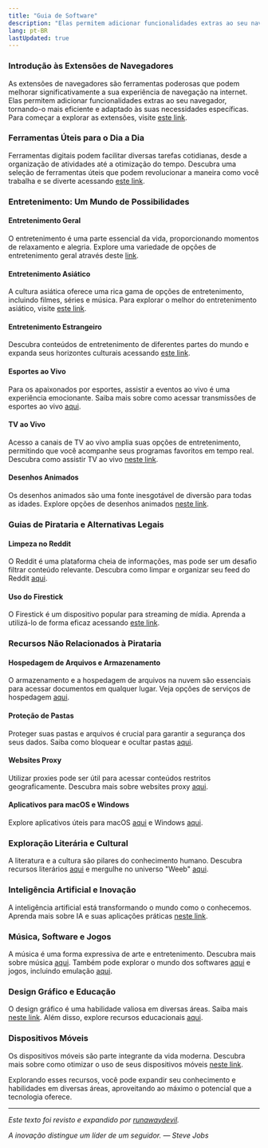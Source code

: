 ```yaml
---
title: "Guia de Software"
description: "Elas permitem adicionar funcionalidades extras ao seu navegador, tornando-o mais eficiente e adaptado às suas necessidades específicas. Para começar a explorar as extensões, visite [este link](http..."
lang: pt-BR
lastUpdated: true
---
```


### Introdução às Extensões de Navegadores

As extensões de navegadores são ferramentas poderosas que podem melhorar significativamente a sua experiência de navegação na internet. Elas permitem adicionar funcionalidades extras ao seu navegador, tornando-o mais eficiente e adaptado às suas necessidades específicas. Para começar a explorar as extensões, visite [este link](https://champagne.pages.dev/docs/getting-started/browsers-extensions).

### Ferramentas Úteis para o Dia a Dia

Ferramentas digitais podem facilitar diversas tarefas cotidianas, desde a organização de atividades até a otimização do tempo. Descubra uma seleção de ferramentas úteis que podem revolucionar a maneira como você trabalha e se diverte acessando [este link](https://champagne.pages.dev/docs/getting-started/useful-tools).

### Entretenimento: Um Mundo de Possibilidades

#### Entretenimento Geral

O entretenimento é uma parte essencial da vida, proporcionando momentos de relaxamento e alegria. Explore uma variedade de opções de entretenimento geral através deste [link](https://champagne.pages.dev/docs/getting-started/entertainment/general).

#### Entretenimento Asiático

A cultura asiática oferece uma rica gama de opções de entretenimento, incluindo filmes, séries e música. Para explorar o melhor do entretenimento asiático, visite [este link](https://champagne.pages.dev/docs/getting-started/entertainment/asian).

#### Entretenimento Estrangeiro

Descubra conteúdos de entretenimento de diferentes partes do mundo e expanda seus horizontes culturais acessando [este link](https://champagne.pages.dev/docs/getting-started/entertainment/foreign).

#### Esportes ao Vivo

Para os apaixonados por esportes, assistir a eventos ao vivo é uma experiência emocionante. Saiba mais sobre como acessar transmissões de esportes ao vivo [aqui](https://champagne.pages.dev/docs/getting-started/entertainment/live-sports).

#### TV ao Vivo

Acesso a canais de TV ao vivo amplia suas opções de entretenimento, permitindo que você acompanhe seus programas favoritos em tempo real. Descubra como assistir TV ao vivo [neste link](https://champagne.pages.dev/docs/getting-started/entertainment/live-tv).

#### Desenhos Animados

Os desenhos animados são uma fonte inesgotável de diversão para todas as idades. Explore opções de desenhos animados [neste link](https://champagne.pages.dev/docs/getting-started/entertainment/cartoons).

### Guias de Pirataria e Alternativas Legais

#### Limpeza no Reddit

O Reddit é uma plataforma cheia de informações, mas pode ser um desafio filtrar conteúdo relevante. Descubra como limpar e organizar seu feed do Reddit [aqui](https://champagne.pages.dev/docs/getting-started/piracy-guides/clean-reddit).

#### Uso do Firestick

O Firestick é um dispositivo popular para streaming de mídia. Aprenda a utilizá-lo de forma eficaz acessando [este link](https://champagne.pages.dev/docs/getting-started/piracy-guides/firestick).

### Recursos Não Relacionados à Pirataria

#### Hospedagem de Arquivos e Armazenamento

O armazenamento e a hospedagem de arquivos na nuvem são essenciais para acessar documentos em qualquer lugar. Veja opções de serviços de hospedagem [aqui](https://champagne.pages.dev/docs/getting-started/non-piracy-stuff/file-hosting-storage).

#### Proteção de Pastas

Proteger suas pastas e arquivos é crucial para garantir a segurança dos seus dados. Saiba como bloquear e ocultar pastas [aqui](https://champagne.pages.dev/docs/getting-started/non-piracy-stuff/lock-hide-folders).

#### Websites Proxy

Utilizar proxies pode ser útil para acessar conteúdos restritos geograficamente. Descubra mais sobre websites proxy [aqui](https://champagne.pages.dev/docs/getting-started/non-piracy-stuff/proxy-websites).

#### Aplicativos para macOS e Windows

Explore aplicativos úteis para macOS [aqui](https://champagne.pages.dev/docs/getting-started/non-piracy-stuff/macos-applications) e Windows [aqui](https://champagne.pages.dev/docs/getting-started/non-piracy-stuff/windows-applications).

### Exploração Literária e Cultural

A literatura e a cultura são pilares do conhecimento humano. Descubra recursos literários [aqui](https://champagne.pages.dev/docs/getting-started/literature) e mergulhe no universo "Weeb" [aqui](https://champagne.pages.dev/docs/getting-started/weeb-stuff).

### Inteligência Artificial e Inovação

A inteligência artificial está transformando o mundo como o conhecemos. Aprenda mais sobre IA e suas aplicações práticas [neste link](https://champagne.pages.dev/docs/getting-started/ai).

### Música, Software e Jogos

A música é uma forma expressiva de arte e entretenimento. Descubra mais sobre música [aqui](https://champagne.pages.dev/docs/getting-started/music). Também pode explorar o mundo dos softwares [aqui](https://champagne.pages.dev/docs/getting-started/software) e jogos, incluindo emulação [aqui](https://champagne.pages.dev/docs/getting-started/gaming-emulation).

### Design Gráfico e Educação

O design gráfico é uma habilidade valiosa em diversas áreas. Saiba mais [neste link](https://champagne.pages.dev/docs/getting-started/graphics-design). Além disso, explore recursos educacionais [aqui](https://champagne.pages.dev/docs/getting-started/education).

### Dispositivos Móveis

Os dispositivos móveis são parte integrante da vida moderna. Descubra mais sobre como otimizar o uso de seus dispositivos móveis [neste link](https://champagne.pages.dev/docs/getting-started/mobile).

Explorando esses recursos, você pode expandir seu conhecimento e habilidades em diversas áreas, aproveitando ao máximo o potencial que a tecnologia oferece.

---

*Este texto foi revisto e expandido por [runawaydevil](https://pablo.space).*

*A inovação distingue um líder de um seguidor. — Steve Jobs*
